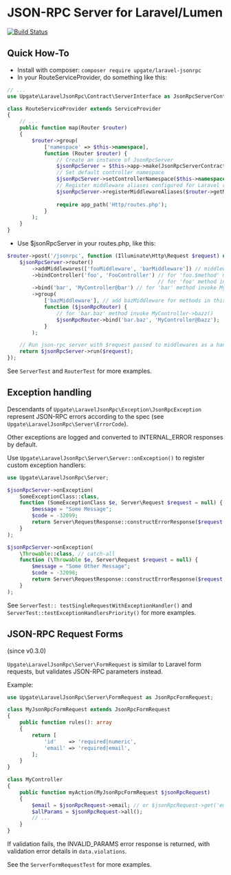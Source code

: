 # JSON-RPC Server for Laravel/Lumen

[![Build Status](https://travis-ci.org/upgate/laravel-jsonrpc.svg?branch=master)](https://travis-ci.org/upgate/laravel-jsonrpc)

## Quick How-To

- Install with composer: `composer require upgate/laravel-jsonrpc`
- In your RouteServiceProvider, do something like this:


```php
// ...
use Upgate\LaravelJsonRpc\Contract\ServerInterface as JsonRpcServerContract;

class RouteServiceProvider extends ServiceProvider
{
    // ...
    public function map(Router $router)
    {
        $router->group(
            ['namespace' => $this->namespace],
            function (Router $router) {
                // Create an instance of JsonRpcServer
                $jsonRpcServer = $this->app->make(JsonRpcServerContract::class);
                // Set default controller namespace
                $jsonRpcServer->setControllerNamespace($this->namespace);
                // Register middleware aliases configured for Laravel router
                $jsonRpcServer->registerMiddlewareAliases($router->getMiddleware());
                
                require app_path('Http/routes.php');
            }
        );
    }
}
```

- Use $jsonRpcServer in your routes.php, like this:

```php
$router->post('/jsonrpc', function (Illuminate\Http\Request $request) use ($jsonRpcServer) {
    $jsonRpcServer->router()
        ->addMiddlewares(['fooMiddleware', 'barMiddleware']) // middleware alias names or class names
        ->bindController('foo', 'FooController') // for 'foo.$method' methods invoke FooController->$method(),
                                                 // for 'foo' method invoke FooConroller->index()
        ->bind('bar', 'MyController@bar') // for 'bar' method invoke MyController->bar()
        ->group(
            ['bazMiddleware'], // add bazMiddleware for methods in this group
            function ($jsonRpcRouter) {
                // for 'bar.baz' method invoke MyController->bazz()
                $jsonRpcRouter->bind('bar.baz', 'MyController@bazz');
            }
        );

    // Run json-rpc server with $request passed to middlewares as a handle() method argument
    return $jsonRpcServer->run($request);
});
```

See `ServerTest` and `RouterTest` for more examples.

## Exception handling

Descendants of `Upgate\LaravelJsonRpc\Exception\JsonRpcException` represent JSON-RPC errors according to the spec (see `Upgate\LaravelJsonRpc\Server\ErrorCode`).

Other exceptions are logged and converted to INTERNAL_ERROR responses by default.

Use `Upgate\LaravelJsonRpc\Server\Server::onException()` to register custom exception handlers:

```php
use Upgate\LaravelJsonRpc\Server;

$jsonRpcServer->onException(
    SomeExceptionClass::class,
    function (SomeExceptionClass $e, Server\Request $request = null) {
        $message = "Some Message";
        $code = -32099;
        return Server\RequestResponse::constructErrorResponse($request ? $request->getId() : null, $message, $code);
    }
);

$jsonRpcServer->onException(
    \Throwable::class, // catch-all
    function (\Throwable $e, Server\Request $request = null) {
        $message = "Some Other Message";
        $code = -32098;
        return Server\RequestResponse::constructErrorResponse($request ? $request->getId() : null, $message, $code);
    }
);
```

See `ServerTest:: testSingleRequestWithExceptionHandler()` and `ServerTest::testExceptionHandlersPriority()` for more examples.

## JSON-RPC Request Forms

(since v0.3.0)

`Upgate\LaravelJsonRpc\Server\FormRequest` is similar to Laravel form requests, but validates JSON-RPC parameters instead. 

Example:

```php
use Upgate\LaravelJsonRpc\Server\FormRequest as JsonRpcFormRequest;

class MyJsonRpcFormRequest extends JsonRpcFormRequest
{
    public function rules(): array
    {
        return [
            'id'    => 'required|numeric',
            'email' => 'required|email',
        ];
    }
}

class MyController
{
    public function myAction(MyJsonRpcFormRequest $jsonRpcRequest)
    {
        $email = $jsonRpcRequest->email; // or $jsonRpcRequest->get('email');
        $allParams = $jsonRpcRequest->all();
        // ...
    }
}
```

If validation fails, the INVALID_PARAMS error response is returned, with validation error details in `data.violations`.

See the `ServerFormRequestTest` for more examples.
